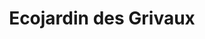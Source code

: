 ---
title: "Ecojardin des Grivaux"
url: /pierrefitte-sur-loire/ecojardin-des-grivaux/
shop: Hofladen
---